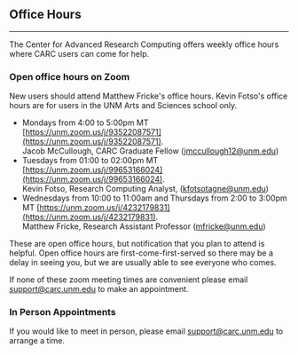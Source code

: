 ## Office Hours

---
The Center for Advanced Research Computing offers weekly office hours where CARC users can come for help.

### Open office hours on Zoom

New users should attend Matthew Fricke's office hours. Kevin Fotso's office hours are for users in the UNM Arts and Sciences school only.


- Mondays from 4:00 to 5:00pm MT [https://unm.zoom.us/j/93522087571](https://unm.zoom.us/j/93522087571).  
Jacob McCullough, CARC Graduate Fellow ([jmccullough12@unm.edu](mailto://jmccullough12@unm.edu))  
- Tuesdays from 01:00 to 02:00pm MT [https://unm.zoom.us/j/99653166024](https://unm.zoom.us/j/99653166024).  
Kevin Fotso, Research Computing Analyst, ([kfotsotagne@unm.edu](mailto://kfotsotagne@unm.edu))  
- Wednesdays from 10:00 to 11:00am and Thursdays from 2:00 to 3:00pm MT [https://unm.zoom.us/j/4232179831](https://unm.zoom.us/j/4232179831).  
Matthew Fricke, Research Assistant Professor ([mfricke@unm.edu](mailto://mfricke@unm.edu))  


These are open office hours, but notification that you plan to attend is helpful. Open office hours are first-come-first-served so there may be a delay in seeing you, but we are usually able to see everyone who comes.

If none of these zoom meeting times are convenient please email [support@carc.unm.edu](mailto://support@carc.unm.edu) to make an appointment.

### In Person Appointments

If you would like to meet in person, please email [support@carc.unm.edu](mailto://support@carc.unm.edu) to arrange a time.
